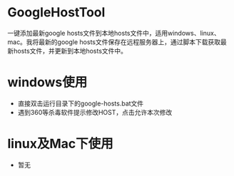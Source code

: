 # GoogleHostTool
一键添加最新google hosts文件到本地hosts文件中，适用windows、linux、mac。我将最新的google hosts文件保存在远程服务器上，通过脚本下载获取最新hosts文件，并更新到本地hosts文件中。

# windows使用
- 直接双击运行目录下的google-hosts.bat文件
- 遇到360等杀毒软件提示修改HOST，点击允许本次修改

# linux及Mac下使用
- 暂无

